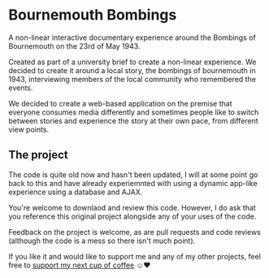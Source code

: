 # Bournemouth Bombings

A non-linear interactive documentary experience around the Bombings of Bournemouth on the 23rd of May 1943.

Created as part of a university brief to create a non-linear experience. We decided to create it around a local story, the bombings of bournemouth in 1943, interviewing members of the local community who remembered the events.

We decided to create a web-based application on the premise that everyone consumes media differently and sometimes people like to switch between stories and experience the story at their own pace, from different view points.

## The project

The code is quite old now and hasn't been updated, I will at some point go back to this and have already experiemnted with using a dynamic app-like experience using a database and AJAX.

You're welcome to downlaod and review this code. However, I do ask that you reference this original project alongside any of your uses of the code.

Feedback on the project is welcome, as are pull requests and code reviews (although the code is a mess so there isn't much point).

If you like it and would like to support me and any of my other projects, feel free to [support my next cup of coffee](https://monzo.me/jamiedanieldevivo) ☺️♥️
